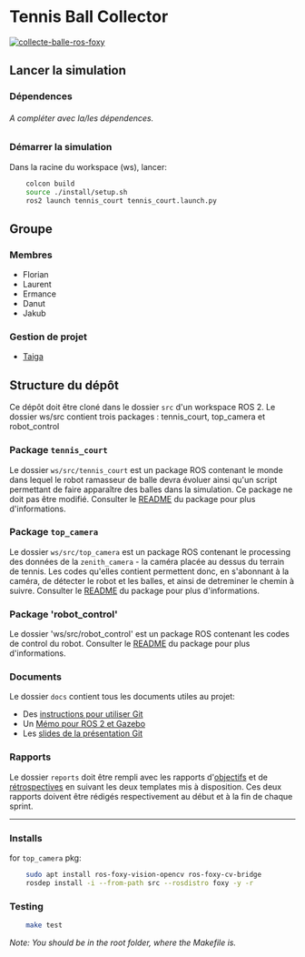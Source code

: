# Tennis Ball Collector

[![collecte-balle-ros-foxy](https://github.com/FLEDJ-Inge/CollecteBalle/actions/workflows/collecte-balle-ros-foxy.yml/badge.svg)](https://github.com/FLEDJ-Inge/CollecteBalle/actions/workflows/collecte-balle-ros-foxy.yml)

## Lancer la simulation

### Dépendences

###### A compléter avec la/les dépendences.


### Démarrer la simulation
Dans la racine du workspace (ws), lancer:
```bash
    colcon build
    source ./install/setup.sh
    ros2 launch tennis_court tennis_court.launch.py
```


## Groupe

### Membres

- Florian
- Laurent
- Ermance
- Danut
- Jakub

### Gestion de projet

- [Taiga](https://tree.taiga.io/project/xqubics-fledj-inge/)



## Structure du dépôt

Ce dépôt doit être cloné dans le dossier `src` d'un workspace ROS 2.
Le dossier ws/src contient trois packages : tennis_court, top_camera et robot_control

### Package `tennis_court`

Le dossier `ws/src/tennis_court` est un package ROS contenant le monde dans lequel le robot ramasseur de balle devra évoluer ainsi qu'un script permettant de faire apparaître des balles dans la simulation.
Ce package ne doit pas être modifié.
Consulter le [README](ws/src/tennis_court/README.md) du package pour plus d'informations.

### Package `top_camera`

Le dossier `ws/src/top_camera` est un package ROS contenant le processing des données de la `zenith_camera` - la caméra placée au dessus du terrain de tennis.
Les codes qu'elles contient permettent donc, en s'abonnant à la caméra, de détecter le robot et les balles, et ainsi de detreminer le chemin à suivre.
Consulter le [README](ws/src/top_camera/README.md) du package pour plus d'informations.

### Package 'robot_control'

Le dossier 'ws/src/robot_control' est un package ROS contenant les codes de control du robot.
Consulter le [README](ws/src/robot_control/README.md) du package pour plus d'informations.

### Documents

Le dossier `docs` contient tous les documents utiles au projet:
- Des [instructions pour utiliser Git](docs/GitWorkflow_fork.md)
- Un [Mémo pour ROS 2 et Gazebo](docs/Memo_ROS2.pdf)
- Les [slides de la présentation Git](docs/GitPresentation.pdf)


### Rapports

Le dossier `reports` doit être rempli avec les rapports d'[objectifs](../reports/GoalsTemplate.md) et de [rétrospectives](../reports/DebriefTemplate.md) en suivant les deux templates mis à disposition. Ces deux rapports doivent être rédigés respectivement au début et à la fin de chaque sprint.

_________

### Installs
for `top_camera` pkg:
```sh
    sudo apt install ros-foxy-vision-opencv ros-foxy-cv-bridge
    rosdep install -i --from-path src --rosdistro foxy -y -r
```
<!-- sudo apt install ros-humble-ament-pycodestyle -->


### Testing
```sh
    make test
```
*Note: You should be in the root folder, where the Makefile is.*
